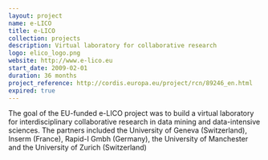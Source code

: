 ```yaml
---
layout: project
name: e-LICO
title: e-LICO
collection: projects
description: Virtual laboratory for collaborative research
logo: elico_logo.png
website: http://www.e-lico.eu
start_date: 2009-02-01
duration: 36 months
project_reference: http://cordis.europa.eu/project/rcn/89246_en.html
expired: true
---
```


The goal of the EU-funded e-LICO project was to build a virtual laboratory for interdisciplinary collaborative research in data mining and data-intensive sciences. The partners included the University of Geneva (Switzerland), Inserm (France), Rapid-I Gmbh (Germany), the University of Manchester and the University of Zurich (Switzerland)
